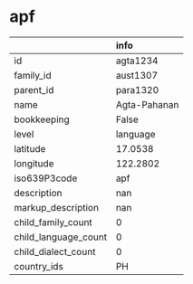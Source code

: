 # apf
|                      | info         |
|:---------------------|:-------------|
| id                   | agta1234     |
| family_id            | aust1307     |
| parent_id            | para1320     |
| name                 | Agta-Pahanan |
| bookkeeping          | False        |
| level                | language     |
| latitude             | 17.0538      |
| longitude            | 122.2802     |
| iso639P3code         | apf          |
| description          | nan          |
| markup_description   | nan          |
| child_family_count   | 0            |
| child_language_count | 0            |
| child_dialect_count  | 0            |
| country_ids          | PH           |